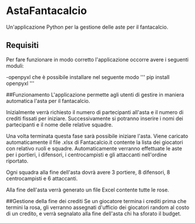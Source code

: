 # AstaFantacalcio
Un'applicazione Python per la gestione delle aste per il fantacalcio.

## Requisiti
Per fare funzionare in modo corretto l'applicazione occorre avere i seguenti moduli:

-openpyxl che è possibile installare nel seguente modo
'''
pip install openpyxl 
'''

##Funzionamento
L'applicazione permette agli utenti di gestire in maniera automatica l'asta per il fantacalcio.

Inizialmente verrà richiesto il numero di partecipanti all'asta e il numero di crediti fissati per iniziare.
Successivamente si potranno inserire i nomi dei partecipanti e il nome delle relative squadre.

Una volta terminata questa fase sarà possibile iniziare l'asta. 
Viene caricato automaticamente il file .xlsx di Fantacalcio.it contente la lista dei giocatori con relativo ruoli e squadre.
Automaticamente verranno effettuate le aste per i portieri, i difensori, i centrocampisti e gli attaccanti nell'ordine riportato.

Ogni squadra alla fine dell'asta dovrà avere 3 portiere, 8 difensori, 8 centrocampisti e 6 attaccanti.

Alla fine dell'asta verrà generato un file Excel contente tutte le rose.

##Gestione della fine dei crediti
Se un giocatore termina i crediti prima che termini la rosa, gli verranno assegnati d'ufficio dei giocatori random al costo di un credito, e verrà segnalato alla fine dell'asta chi ha sforato il budget.
